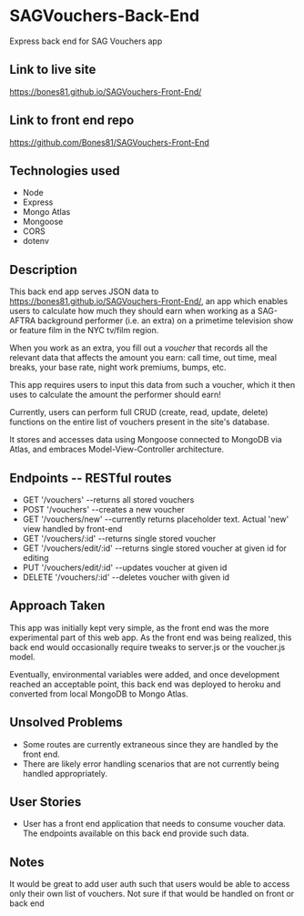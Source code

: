 # SAGVouchers-Back-End
Express back end for SAG Vouchers app

## Link to live site
https://bones81.github.io/SAGVouchers-Front-End/

## Link to front end repo
https://github.com/Bones81/SAGVouchers-Front-End

## Technologies used
* Node
* Express
* Mongo Atlas
* Mongoose
* CORS
* dotenv

## Description
This back end app serves JSON data to https://bones81.github.io/SAGVouchers-Front-End/, an app which enables users to calculate how much they should earn when working as a SAG-AFTRA background performer (i.e. an extra) on a primetime television show or feature film in the NYC tv/film region. 

When you work as an extra, you fill out a _voucher_ that records all the relevant data that affects the amount you earn: call time, out time, meal breaks, your base rate, night work premiums, bumps, etc.

This app requires users to input this data from such a voucher, which it then uses to calculate the amount the performer should earn!

Currently, users can perform full CRUD (create, read, update, delete) functions on the entire list of vouchers present in the site's database.

It stores and accesses data using Mongoose connected to MongoDB via Atlas, and embraces Model-View-Controller architecture.

## Endpoints -- RESTful routes
* GET '/vouchers' --returns all stored vouchers
* POST '/vouchers' --creates a new voucher
* GET '/vouchers/new' --currently returns placeholder text. Actual 'new' view handled by front-end
* GET '/vouchers/:id' --returns single stored voucher
* GET '/vouchers/edit/:id' --returns single stored voucher at given id for editing
* PUT '/vouchers/edit/:id' --updates voucher at given id
* DELETE '/vouchers/:id' --deletes voucher with given id

## Approach Taken
This app was initially kept very simple, as the front end was the more experimental part of this web app. As the front end was being realized, this back end would occasionally require tweaks to server.js or the voucher.js model.

Eventually, environmental variables were added, and once development reached an acceptable point, this back end was deployed to heroku and converted from local MongoDB to Mongo Atlas. 

## Unsolved Problems
* Some routes are currently extraneous since they are handled by the front end. 
* There are likely error handling scenarios that are not currently being handled appropriately.

## User Stories
* User has a front end application that needs to consume voucher data. The endpoints available on this back end provide such data.

## Notes
It would be great to add user auth such that users would be able to access only their own list of vouchers. Not sure if that would be handled on front or back end
